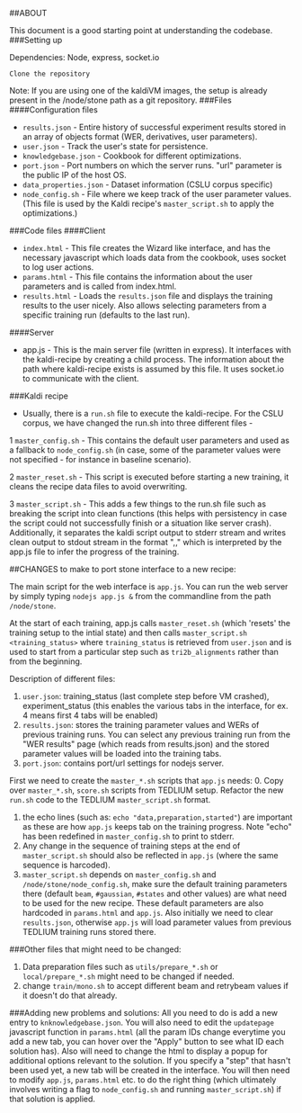 ##ABOUT

This document is a good starting point at understanding the codebase.
###Setting up

Dependencies: Node, express, socket.io

    Clone the repository

Note: If you are using one of the kaldiVM images, the setup is already present in the /node/stone path as a git repository.
###Files
####Configuration files

  * `results.json` - Entire history of successful experiment results stored in an array of objects format (WER, derivatives, user parameters).
  * `user.json` - Track the user's state for persistence.
  * `knowledgebase.json` - Cookbook for different optimizations.
  * `port.json` - Port numbers on which the server runs. "url" parameter is the public IP of the host OS.
  * `data_properties.json` - Dataset information (CSLU corpus specific)
  * `node_config.sh` - File where we keep track of the user parameter values. (This file is used by the Kaldi recipe's `master_script.sh` to apply the optimizations.)

###Code files
####Client

 * `index.html` - This file creates the Wizard like interface, and has the necessary javascript which loads data from the cookbook, uses socket to log user actions.
 * `params.html` - This file contains the information about the user parameters and is called from index.html.
 * `results.html` - Loads the `results.json` file and displays the training results to the user nicely. Also allows selecting parameters from a specific training run (defaults to the last run).

####Server

 * app.js - This is the main server file (written in express). It interfaces with the kaldi-recipe by creating a child process. The information about the path where kaldi-recipe exists is assumed by this file. It uses socket.io to communicate with the client.

###Kaldi recipe

 * Usually, there is a `run.sh` file to execute the kaldi-recipe. For the CSLU corpus, we have changed the run.sh into three different files -

 1 `master_config.sh` - This contains the default user parameters and used as a fallback to `node_config.sh` (in case, some of the parameter values were not specified - for instance in baseline scenario).

 2 `master_reset.sh` - This script is executed before starting a new training, it cleans the recipe data files to avoid overwriting.

 3 `master_script.sh` - This adds a few things to the run.sh file such as breaking the script into clean functions (this helps with persistency in case the script could not successfully finish or a situation like server crash). Additionally, it separates the kaldi script output to stderr stream and writes clean output to stdout stream in the format "<stage>,<step>,<started>" which is interpreted by the app.js file to infer the progress of the training.

##CHANGES to make to port stone interface to a new recipe:

The main script for the web interface is `app.js`. You can run the web server by simply typing `nodejs app.js &` from the commandline from the path `/node/stone`. 

At the start of each training, app.js calls `master_reset.sh` (which 'resets' the training setup to the intial state) and then calls `master_script.sh <training_status>` where `training_status` is retrieved from `user.json` and is used to start from a particular step such as `tri2b_alignments` rather than from the beginning. 

Description of different files:
 1. `user.json`: training_status (last complete step before VM crashed), experiment_status (this enables the various tabs in the interface, for ex. 4 means first 4 tabs will be enabled)
 2. `results.json`: stores the training parameter values and WERs of previous training runs. You can select any previous training run from the "WER results" page (which reads from results.json) and the stored parameter values will be loaded into the training tabs.
 3. `port.json`: contains port/url settings for nodejs server.

First we need to create the `master_*.sh` scripts that `app.js` needs:
 0. Copy over `master_*.sh`, `score.sh` scripts from TEDLIUM setup. Refactor the new `run.sh` code to the TEDLIUM `master_script.sh` format.
 1. the echo lines (such as: `echo "data,preparation,started"`) are important as these are how `app.js` keeps tab on the training progress. Note "echo" has been redefined in `master_config.sh` to print to stderr.
 2. Any change in the sequence of training steps at the end of `master_script.sh` should also be reflected in `app.js` (where the same sequence is harcoded).
 3. `master_script.sh` depends on `master_config.sh` and `/node/stone/node_config.sh`, make sure the default training parameters there (default `beam`, `#gaussian`, `#states` and other values) are what need to be used for the new recipe. These default parameters are also hardcoded in `params.html` and `app.js`. Also initially we need to clear `results.json`, otherwise `app.js` will load parameter values from previous TEDLIUM training runs stored there.

###Other files that might need to be changed:
1. Data preparation files such as `utils/prepare_*.sh` or `local/prepare_*.sh` might need to be changed if needed.
2. change `train/mono.sh` to accept different beam and retrybeam values if it doesn't do that already.

###Adding new problems and solutions:
All you need to do is add a new entry to `knknowledgebase.json`. You will also need to edit the `updatepage` javascript function in `params.html` (all the param IDs change everytime you add a new tab, you can hover over the "Apply" button to see what ID each solution has). Also will need to change the html to display a popup for additional options relevant to the solution. If you specify a "step" that hasn't been used yet, a new tab will be created in the interface. You will then need to modify `app.js`, `params.html` etc. to do the right thing (which ultimately involves writing a flag to `node_config.sh` and running `master_script.sh`) if that solution is applied.
